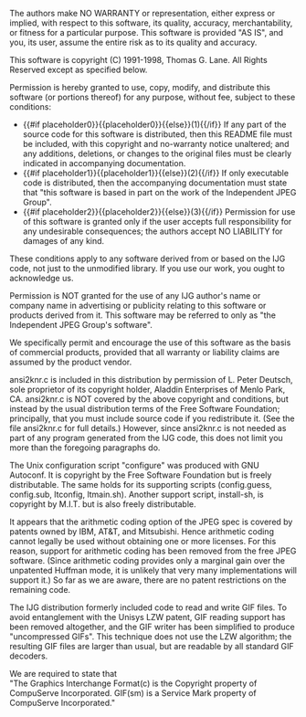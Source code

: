 The authors make NO WARRANTY or representation, either express or implied, with respect to this software, its quality, accuracy, merchantability, or fitness for a particular purpose. This software is provided &quot;AS IS&quot;, and you, its user, assume the entire risk as to its quality and accuracy.

This software is copyright (C) 1991-1998, Thomas G. Lane. All Rights Reserved except as specified below.

Permission is hereby granted to use, copy, modify, and distribute this software (or portions thereof) for any purpose, without fee, subject to these conditions:

* {{#if placeholder0}}{{placeholder0}}{{else}}(1){{/if}} If any part of the source code for this software is distributed, then this README file must be included, with this copyright and no-warranty notice unaltered; and any additions, deletions, or changes to the original files must be clearly indicated in accompanying documentation.
* {{#if placeholder1}}{{placeholder1}}{{else}}(2){{/if}} If only executable code is distributed, then the accompanying documentation must state that &quot;this software is based in part on the work of the Independent JPEG Group&quot;.
* {{#if placeholder2}}{{placeholder2}}{{else}}(3){{/if}} Permission for use of this software is granted only if the user accepts full responsibility for any undesirable consequences; the authors accept NO LIABILITY for damages of any kind.

These conditions apply to any software derived from or based on the IJG code, not just to the unmodified library. If you use our work, you ought to acknowledge us.

Permission is NOT granted for the use of any IJG author's name or company name in advertising or publicity relating to this software or products derived from it. This software may be referred to only as &quot;the Independent JPEG Group's software&quot;.

We specifically permit and encourage the use of this software as the basis of commercial products, provided that all warranty or liability claims are assumed by the product vendor.

ansi2knr.c is included in this distribution by permission of L. Peter Deutsch, sole proprietor of its copyright holder, Aladdin Enterprises of Menlo Park, CA. ansi2knr.c is NOT covered by the above copyright and conditions, but instead by the usual distribution terms of the Free Software Foundation; principally, that you must include source code if you redistribute it. (See the file ansi2knr.c for full details.) However, since ansi2knr.c is not needed as part of any program generated from the IJG code, this does not limit you more than the foregoing paragraphs do.

The Unix configuration script &quot;configure&quot; was produced with GNU Autoconf. It is copyright by the Free Software Foundation but is freely distributable. The same holds for its supporting scripts (config.guess, config.sub, ltconfig, ltmain.sh). Another support script, install-sh, is copyright by M.I.T. but is also freely distributable.

It appears that the arithmetic coding option of the JPEG spec is covered by patents owned by IBM, AT&amp;T, and Mitsubishi. Hence arithmetic coding cannot legally be used without obtaining one or more licenses. For this reason, support for arithmetic coding has been removed from the free JPEG software. (Since arithmetic coding provides only a marginal gain over the unpatented Huffman mode, it is unlikely that very many implementations will support it.) So far as we are aware, there are no patent restrictions on the remaining code.

The IJG distribution formerly included code to read and write GIF files. To avoid entanglement with the Unisys LZW patent, GIF reading support has been removed altogether, and the GIF writer has been simplified to produce &quot;uncompressed GIFs&quot;. This technique does not use the LZW algorithm; the resulting GIF files are larger than usual, but are readable by all standard GIF decoders.

We are required to state that   
&quot;The Graphics Interchange Format(c) is the Copyright property of CompuServe Incorporated. GIF(sm) is a Service Mark property of CompuServe Incorporated.&quot;